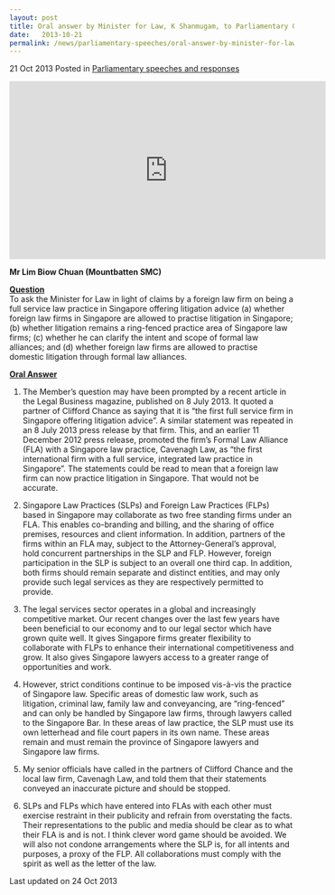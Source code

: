 ```yaml
---
layout: post
title: Oral answer by Minister for Law, K Shanmugam, to Parliamentary Question on Foreign Law Firms
date:   2013-10-21
permalink: /news/parliamentary-speeches/oral-answer-by-minister-for-law-on-foreign-law-firm
---
```



21 Oct 2013 Posted in [Parliamentary speeches and responses](/news/parliamentary-speeches) 

<div class="bp-youtube"><iframe width="560" height="315" src="https://www.youtube.com/embed/hbs2gzP5GWI" frameborder="0" allow="accelerometer; autoplay; encrypted-media; gyroscope; picture-in-picture" allowfullscreen></iframe></div>


**Mr Lim Biow Chuan (Mountbatten SMC)**

**<u>Question</u>**  
To ask the Minister for Law in light of claims by a foreign law firm on being a full service law practice in Singapore offering litigation advice (a) whether foreign law firms in Singapore are allowed to practise litigation in Singapore; (b) whether litigation remains a ring-fenced practice area of Singapore law firms; (c) whether he can clarify the intent and scope of formal law alliances; and (d) whether foreign law firms are allowed to practise domestic litigation through formal law alliances.


**<u>Oral Answer</u>**  
1. The Member’s question may have been prompted by a recent article in the Legal Business magazine, published on 8 July 2013. It quoted a partner of Clifford Chance as saying that it is “the first full service firm in Singapore offering litigation advice”. A similar statement was repeated in an 8 July 2013 press release by that firm. This, and an earlier 11 December 2012 press release, promoted the firm’s Formal Law Alliance (FLA) with a Singapore law practice, Cavenagh Law, as “the first international firm with a full service, integrated law practice in Singapore”. The statements could be read to mean that a foreign law firm can now practice litigation in Singapore. That would not be accurate.

2. Singapore Law Practices (SLPs) and Foreign Law Practices (FLPs) based in Singapore may collaborate as two free standing firms under an FLA. This enables co-branding and billing, and the sharing of office premises, resources and client information. In addition, partners of the firms within an FLA may, subject to the Attorney-General’s approval, hold concurrent partnerships in the SLP and FLP. However, foreign participation in the SLP is subject to an overall one third cap. In addition, both firms should remain separate and distinct entities, and may only provide such legal services as they are respectively permitted to provide.

3. The legal services sector operates in a global and increasingly competitive market. Our recent changes over the last few years have been beneficial to our economy and to our legal sector which have grown quite well. It gives Singapore firms greater flexibility to collaborate with FLPs to enhance their international competitiveness and grow. It also gives Singapore lawyers access to a greater range of opportunities and work. 

4. However, strict conditions continue to be imposed vis-à-vis the practice of Singapore law. Specific areas of domestic law work, such as litigation, criminal law, family law and conveyancing, are “ring-fenced” and can only be handled by Singapore law firms, through lawyers called to the Singapore Bar. In these areas of law practice, the SLP must use its own letterhead and file court papers in its own name. These areas remain and must remain the province of Singapore lawyers and Singapore law firms.

5. My senior officials have called in the partners of Clifford Chance and the local law firm, Cavenagh Law, and told them that their statements conveyed an inaccurate picture and should be stopped.

6. SLPs and FLPs which have entered into FLAs with each other must exercise restraint in their publicity and refrain from overstating the facts. Their representations to the public and media should be clear as to what their FLA is and is not. I think clever word game should be avoided. We will also not condone arrangements where the SLP is, for all intents and purposes, a proxy of the FLP. All collaborations must comply with the spirit as well as the letter of the law.



<p class="right-side-updated">Last updated on 24 Oct 2013</p> 
